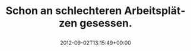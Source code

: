 ---
retweeted: false
source: <a href="http://twitter.com/download/android" rel="nofollow">Twitter for Android</a>
entities:
  user_mentions: []
  urls: []
  symbols: []
  media:
  - expanded_url: https://twitter.com/bascht/status/242249461437444096/photo/1
    indices:
    - '47'
    - '67'
    url: http://t.co/cMD6UpTn
    media_url: http://pbs.twimg.com/media/A1ykmgiCMAA8mJk.jpg
    id_str: '242249461445832704'
    id: '242249461445832704'
    media_url_https: https://pbs.twimg.com/media/A1ykmgiCMAA8mJk.jpg
    sizes:
      medium:
        w: '1200'
        h: '676'
        resize: fit
      large:
        w: '2048'
        h: '1155'
        resize: fit
      thumb:
        w: '150'
        h: '150'
        resize: crop
      small:
        w: '680'
        h: '383'
        resize: fit
    type: photo
    display_url: pic.twitter.com/cMD6UpTn
  hashtags: []
display_text_range:
- '0'
- '67'
favorite_count: '1'
id_str: '242249461437444096'
truncated: false
retweet_count: '0'
id: '242249461437444096'
possibly_sensitive: false
created_at: Sun Sep 02 13:15:49 +0000 2012
favorited: false
full_text: Schon an schlechteren Arbeitsplätzen gesessen.
lang: de
extended_entities:
  media:
  - expanded_url: https://twitter.com/bascht/status/242249461437444096/photo/1
    indices:
    - '47'
    - '67'
    url: http://t.co/cMD6UpTn
    media_url: http://pbs.twimg.com/media/A1ykmgiCMAA8mJk.jpg
    id_str: '242249461445832704'
    id: '242249461445832704'
    media_url_https: https://pbs.twimg.com/media/A1ykmgiCMAA8mJk.jpg
    sizes:
      medium:
        w: '1200'
        h: '676'
        resize: fit
      large:
        w: '2048'
        h: '1155'
        resize: fit
      thumb:
        w: '150'
        h: '150'
        resize: crop
      small:
        w: '680'
        h: '383'
        resize: fit
    type: photo
    display_url: pic.twitter.com/cMD6UpTn
tags:
- pesos/twitter
date: '2012-09-02T13:15:49+00:00'
src: https://twitter.com/bascht/status/242249461437444096
original_url: https://twitter.com/bascht/status/242249461437444096
type: twitter_tweet
media_url: https://img.bascht.com/twitter/pbs.twimg.com/media/A1ykmgiCMAA8mJk.jpg
text: Schon an schlechteren Arbeitsplätzen gesessen.
title: 'Schon an schlechteren Arbeitsplätzen gesessen.

  '

---